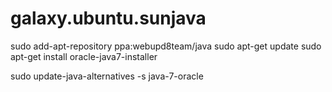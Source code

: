 galaxy.ubuntu.sunjava
================================

sudo add-apt-repository ppa:webupd8team/java
sudo apt-get update
sudo apt-get install oracle-java7-installer

sudo update-java-alternatives -s java-7-oracle
